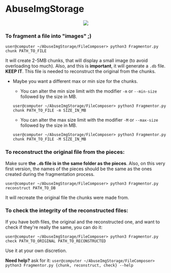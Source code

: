 # AbuseImgStorage

<p align="center">
  <img src="https://user-images.githubusercontent.com/23175380/42990721-ce957cc8-8c03-11e8-99b2-ac9a62737d47.png">
</p>


### To fragment a file into "images" ;)

`user@computer ~/AbuseImgStorage/FileComposer> python3 Fragmentor.py chunk PATH_TO_FILE`

It will create 2-5MB chunks, that will display a small image (to avoid overloading too much). Also, and this is 
**important**, it will generate a ``.db`` file. **KEEP IT**. This file is needed to reconstruct the original from the 
chunks.


- Maybe you want a different max or min size for the chunks. 
    - You can alter the min size limit with the modifier `-m` or `--min-size` followed by the size in MB.
    
    `user@computer ~/AbuseImgStorage/FileComposer> python3 Fragmentor.py chunk PATH_TO_FILE -m SIZE_IN_MB`
    - You can alter the max size limit with the modifier `-M` or `--max-size` followed by the size in MB.
    
    `user@computer ~/AbuseImgStorage/FileComposer> python3 Fragmentor.py chunk PATH_TO_FILE -M SIZE_IN_MB`


### To reconstruct the original file from the pieces: 

Make sure **the `.db` file is in the same folder as the pieces**. 
Also, on this very first version, the names of the pieces should be the same as the ones created during the 
fragmentation process. 

`user@computer ~/AbuseImgStorage/FileComposer> python3 Fragmentor.py reconstruct PATH_TO_DB`

It will recreate the original file the chunks were made from.


### To check the integrity of the reconstructed files: 

If you have both files, the original and the reconstructed one, and want to check if they're really
the same, you can do it: 

`user@computer ~/AbuseImgStorage/FileComposer> python3 Fragmentor.py check PATH_TO_ORIGINAL PATH_TO_RECONSTRUCTED`


Use it at your own discretion.


**Need help?** ask for it: `user@computer ~/AbuseImgStorage/FileComposer> python3 Fragmentor.py {chunk, reconstruct, check} --help`

